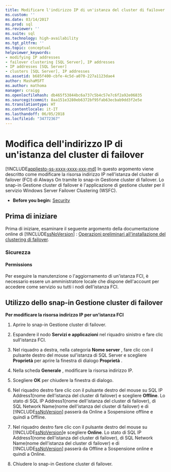 ```yaml
---
title: Modificare l'indirizzo IP di un'istanza del cluster di failover | Microsoft Docs
ms.custom: ''
ms.date: 03/14/2017
ms.prod: sql
ms.reviewer: ''
ms.suite: sql
ms.technology: high-availability
ms.tgt_pltfrm: ''
ms.topic: conceptual
helpviewer_keywords:
- modifying IP addresses
- failover clustering [SQL Server], IP addresses
- IP addresses [SQL Server]
- clusters [SQL Server], IP addresses
ms.assetid: b685f400-cbfe-4c5d-a070-227a1123dae4
author: MashaMSFT
ms.author: mathoma
manager: craigg
ms.openlocfilehash: db465f53844bc6a737c5b4c57e7c6f2a92e06835
ms.sourcegitcommit: 8aa151e3280eb6372bf95fab63ecbab9dd3f2e5e
ms.translationtype: HT
ms.contentlocale: it-IT
ms.lasthandoff: 06/05/2018
ms.locfileid: "34772367"
---
```

# <a name="change-the-ip-address-of-a-failover-cluster-instance"></a>Modifica dell'indirizzo IP di un'istanza del cluster di failover
[!INCLUDE[appliesto-ss-xxxx-xxxx-xxx-md](../../../includes/appliesto-ss-xxxx-xxxx-xxx-md.md)]
  In questo argomento viene descritto come modificare la risorsa indirizzo IP nell'istanza del cluster di failover (FCI) di Always On tramite lo snap-in Gestione cluster di failover. Lo snap-in Gestione cluster di failover è l'applicazione di gestione cluster per il servizio Windows Server Failover Clustering (WSFC).  
  
-   **Before you begin:**  [Security](#Security)  
  
##  <a name="BeforeYouBegin"></a> Prima di iniziare  
 Prima di iniziare, esaminare il seguente argomento della documentazione online di [!INCLUDE[ssNoVersion](../../../includes/ssnoversion-md.md)] : [Operazioni preliminari all'installazione del clustering di failover](../../../sql-server/failover-clusters/install/before-installing-failover-clustering.md).  
  
###  <a name="Security"></a> Sicurezza  
  
####  <a name="Permissions"></a> Permissions  
 Per eseguire la manutenzione o l'aggiornamento di un'istanza FCI, è necessario essere un amministratore locale che dispone dell'account per accedere come servizio su tutti i nodi dell'istanza FCI.  
  
##  <a name="WSFC"></a> Utilizzo dello snap-in Gestione cluster di failover  
 **Per modificare la risorsa indirizzo IP per un'istanza FCI**  
  
1.  Aprire lo snap-in Gestione cluster di failover.  
  
2.  Espandere il nodo **Servizi e applicazioni** nel riquadro sinistro e fare clic sull'istanza FCI.  
  
3.  Nel riquadro a destra, nella categoria **Nome server** , fare clic con il pulsante destro del mouse sul'istanza di SQL Server e scegliere **Proprietà** per aprire la finestra di dialogo **Proprietà** .  
  
4.  Nella scheda **Generale** , modificare la risorsa indirizzo IP.  
  
5.  Scegliere **OK** per chiudere la finestra di dialogo.  
  
6.  Nel riquadro destro fare clic con il pulsante destro del mouse su SQL IP Address1(nome dell'istanza del cluster di failover) e scegliere **Offline**. Lo stato di SQL IP Address1(nome dell'istanza del cluster di failover), di SQL Network Name(nome dell'istanza del cluster di failover) e di [!INCLUDE[ssNoVersion](../../../includes/ssnoversion-md.md)] passerà da Online a Sospensione offline e quindi a Offline.  
  
7.  Nel riquadro destro fare clic con il pulsante destro del mouse su [!INCLUDE[ssNoVersion](../../../includes/ssnoversion-md.md)]e scegliere **Online**. Lo stato di SQL IP Address1(nome dell'istanza del cluster di failover), di SQL Network Name(nome dell'istanza del cluster di failover) e di [!INCLUDE[ssNoVersion](../../../includes/ssnoversion-md.md)] passerà da Offline a Sospensione online e quindi a Online.  
  
8.  Chiudere lo snap-in Gestione cluster di failover.  
  
  
